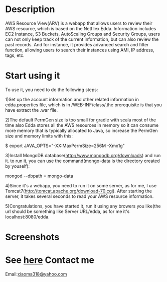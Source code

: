 Description
==============
AWS Resource View(ARV) is a webapp that allows users to review their AWS resource, which is based on the Netfliex Edda. Information includes EC2 Instance, S3 Buckets, AutoScaling Groups and Security Groups, users can not only keep track of the current information, but can also review the past records. And for instance, it provides advanced search and filter function, allowing users to search their instances using AMI, IP address, tags, etc.

Start using it
====================
To use it, you need to do the following steps:

1)Set up the account information and other related information in edda.properties file, which is in /WEB-INF/class/,the prerequisite is that you have extract the .war file.

2)The default PermGen size is too small for gradle with scala most of the time also Edda stores all the AWS resources in memory so it can consume more memory that is typically allocated to Java, so increase the PermGen size and memory limits with this:

 $ export JAVA_OPTS="-XX:MaxPermSize=256M -Xmx1g"

3)Install MongoDB database(http://www.mongodb.org/downloads) and run it.
to run it, you can use the command(mongo-data is the directory created by youself): 
  
  mongod --dbpath = mongo-data

4)Since it's a webapp, you need to run it on some server, as for me, I use Tomcat7(http://tomcat.apache.org/download-70.cgi). After starting the server, it takes several seconds to read your AWS resource information. 

5)Congratulations, you have started it, run it using any browers you like(the url should be something like Server URL/edda, as for me it's localhost:8080/edda.

Screenshots
=================
See <a href ="https://docs.google.com/file/d/0B4HuB0nTzQgpTTQ4VFRUYWtlb2s/edit?usp=sharing">here</a>
Contact me
==================
Email:xiaoma318@yahoo.com
